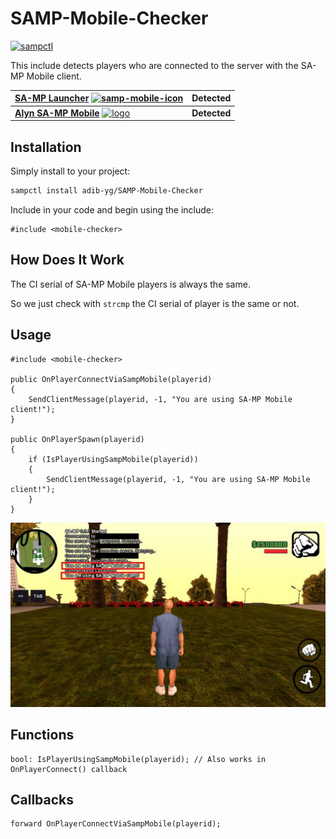 # SAMP-Mobile-Checker
[![sampctl](https://img.shields.io/badge/sampctl-SAMP--Mobile--Checker-2f2f2f.svg?style=for-the-badge)](https://github.com/adib-yg/SAMP-Mobile-Checker)

This include detects players who are connected to the server with the SA-MP Mobile client.

| [SA-MP Launcher](https://play.google.com/store/apps/details?id=ru.unisamp_mobile.launcher) <a href="https://play.google.com/store/apps/details?id=ru.unisamp_mobile.launcher"><img src="https://i.ibb.co/M7Rd20t/samp-mobile-icon.webp" alt="samp-mobile-icon" border="0" width="30" height="30"/></a> | Detected |
| --------- | --------- |
| [**Alyn SA-MP Mobile**](https://play.google.com/store/apps/details?id=ro.alynsampmobile.launcher&hl=en&gl=US&pli=1) <a href="https://play.google.com/store/apps/details?id=ro.alynsampmobile.launcher&hl=en&gl=US&pli=1"><img src="https://play-lh.googleusercontent.com/M-cdx4P7FYmzHjijKtk8qNJcPRGQyVK6Z2HlJ48l07gKlkpfYSr0bz-Xq9RreeLfbh31=w240-h480-rw" alt="logo" border="0" width="30" height="30"></a> | **Detected** |

## Installation
Simply install to your project:

```bash
sampctl install adib-yg/SAMP-Mobile-Checker
```
Include in your code and begin using the include:

```pawn
#include <mobile-checker>
```

## How Does It Work
The CI serial of SA-MP Mobile players is always the same.

So we just check with `strcmp` the CI serial of player is the same or not.

## Usage
```pawn
#include <mobile-checker>

public OnPlayerConnectViaSampMobile(playerid) 
{
    SendClientMessage(playerid, -1, "You are using SA-MP Mobile client!");
}

public OnPlayerSpawn(playerid) 
{
    if (IsPlayerUsingSampMobile(playerid)) 
    {
        SendClientMessage(playerid, -1, "You are using SA-MP Mobile client!");
    }
}
```

<kbd><img src="screenshot.jpg"/></kbd>

## Functions
```pawn
bool: IsPlayerUsingSampMobile(playerid); // Also works in OnPlayerConnect() callback
```

## Callbacks
```pawn
forward OnPlayerConnectViaSampMobile(playerid);
```
